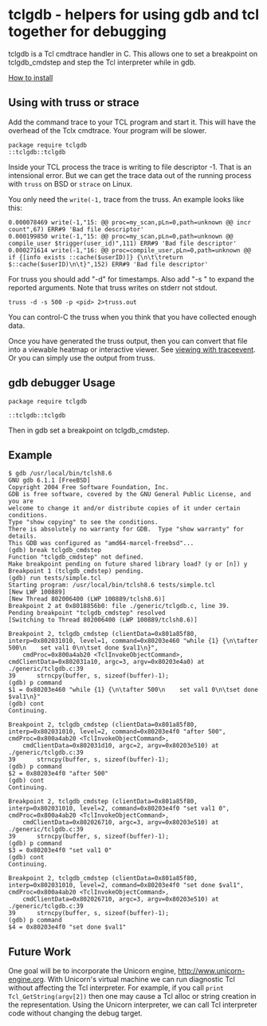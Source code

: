 tclgdb - helpers for using gdb and tcl together for debugging
===

tclgdb is a Tcl cmdtrace handler in C.  This allows one to set a breakpoint on
tclgdb_cmdstep and step the Tcl interpreter while in gdb.

[How to install](INSTALL.md)

Using with truss or strace
----------------
Add the command trace to your TCL program and start it. This will have the overhead of the Tclx cmdtrace. Your program will be slower.
```
package require tclgdb
::tclgdb::tclgdb
```
Inside your TCL process the trace is writing to file descriptor -1.  That is an intensional error.  But we can get the trace data out of the running
process with ```truss``` on BSD or ```strace``` on Linux.

You only need the ```write(-1,``` trace from the truss.  An example looks like this:

```
0.000078469 write(-1,"15: @@ proc=my_scan,pLn=0,path=unknown @@ incr count",67) ERR#9 'Bad file descriptor'
0.000199850 write(-1,"15: @@ proc=my_scan,pLn=0,path=unknown @@ compile_user $trigger(user_id)",111) ERR#9 'Bad file descriptor'
0.000271614 write(-1,"16: @@ proc=compile_user,pLn=0,path=unknown @@ if {[info exists ::cache($userID)]} {\n\t\treturn $::cache($userID)\n\t}",152) ERR#9 'Bad file descriptor'
```

For truss you should add "-d" for timestamps. Also add "-s <N>" to expand the reported arguments. Note that truss writes on stderr not stdout.
```
truss -d -s 500 -p <pid> 2>truss.out
```
You can control-C the truss when you think that you have collected enough data.

Once you have generated the truss output, then you can convert that file into a viewable heatmap or interactive viewer.
See [viewing with traceevent](traceevent/README.md).  Or you can simply use the output from truss.

gdb debugger Usage
------------------
```
package require tclgdb

::tclgdb::tclgdb
```
Then in gdb set a breakpoint on tclgdb_cmdstep.

Example
-------
```
$ gdb /usr/local/bin/tclsh8.6
GNU gdb 6.1.1 [FreeBSD]
Copyright 2004 Free Software Foundation, Inc.
GDB is free software, covered by the GNU General Public License, and you are
welcome to change it and/or distribute copies of it under certain conditions.
Type "show copying" to see the conditions.
There is absolutely no warranty for GDB.  Type "show warranty" for details.
This GDB was configured as "amd64-marcel-freebsd"...
(gdb) break tclgdb_cmdstep
Function "tclgdb_cmdstep" not defined.
Make breakpoint pending on future shared library load? (y or [n]) y
Breakpoint 1 (tclgdb_cmdstep) pending.
(gdb) run tests/simple.tcl
Starting program: /usr/local/bin/tclsh8.6 tests/simple.tcl
[New LWP 100889]
[New Thread 802006400 (LWP 100889/tclsh8.6)]
Breakpoint 2 at 0x8018856b0: file ./generic/tclgdb.c, line 39.
Pending breakpoint "tclgdb_cmdstep" resolved
[Switching to Thread 802006400 (LWP 100889/tclsh8.6)]

Breakpoint 2, tclgdb_cmdstep (clientData=0x801a85f80, interp=0x802031010, level=1, command=0x80203e460 "while {1} {\n\tafter 500\n    set val1 0\n\tset done $val1\n}", 
    cmdProc=0x800a4ab20 <TclInvokeObjectCommand>, cmdClientData=0x802031a10, argc=3, argv=0x80203e4a0) at ./generic/tclgdb.c:39
39		strncpy(buffer, s, sizeof(buffer)-1);
(gdb) p command
$1 = 0x80203e460 "while {1} {\n\tafter 500\n    set val1 0\n\tset done $val1\n}"
(gdb) cont
Continuing.

Breakpoint 2, tclgdb_cmdstep (clientData=0x801a85f80, interp=0x802031010, level=2, command=0x80203e4f0 "after 500", cmdProc=0x800a4ab20 <TclInvokeObjectCommand>, 
    cmdClientData=0x802031d10, argc=2, argv=0x80203e510) at ./generic/tclgdb.c:39
39		strncpy(buffer, s, sizeof(buffer)-1);
(gdb) p command
$2 = 0x80203e4f0 "after 500"
(gdb) cont
Continuing.

Breakpoint 2, tclgdb_cmdstep (clientData=0x801a85f80, interp=0x802031010, level=2, command=0x80203e4f0 "set val1 0", cmdProc=0x800a4ab20 <TclInvokeObjectCommand>, 
    cmdClientData=0x802026710, argc=3, argv=0x80203e510) at ./generic/tclgdb.c:39
39		strncpy(buffer, s, sizeof(buffer)-1);
(gdb) p command
$3 = 0x80203e4f0 "set val1 0"
(gdb) cont
Continuing.

Breakpoint 2, tclgdb_cmdstep (clientData=0x801a85f80, interp=0x802031010, level=2, command=0x80203e4f0 "set done $val1", cmdProc=0x800a4ab20 <TclInvokeObjectCommand>, 
    cmdClientData=0x802026710, argc=3, argv=0x80203e510) at ./generic/tclgdb.c:39
39		strncpy(buffer, s, sizeof(buffer)-1);
(gdb) p command
$4 = 0x80203e4f0 "set done $val1"
```

Future Work
--------
One goal will be to incorporate the Unicorn engine, http://www.unicorn-engine.org.  With Unicorn's virtual machine we can run diagnostic Tcl without affecting the Tcl interpreter.
For example, if you call ```print Tcl_GetString(argv[2])``` then one may cause a Tcl alloc or string creation in the representation.
Using the Unicorn interpreter, we can call Tcl interpreter code without changing the debug target.


